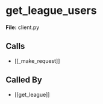 # get_league_users

**File:** client.py

## Calls

- [[_make_request]]

## Called By

- [[get_league]]

